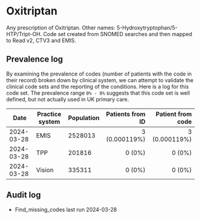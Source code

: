 # Oxitriptan

Any prescription of Oxitriptan. Other names: 5-Hydroxytryptophan/5-HTP/Tript-OH. Code set created from SNOMED searches and then mapped to Read v2, CTV3 and EMIS.

## Prevalence log

By examining the prevalence of codes (number of patients with the code in their record) broken down by clinical system, we can attempt to validate the clinical code sets and the reporting of the conditions. Here is a log for this code set. The prevalence range `0% - 0%` suggests that this code set is well defined, but not actually used in UK primary care.

| Date       | Practice system | Population | Patients from ID | Patient from code |
| ---------- | --------------- | ---------- | ---------------: | ----------------: |
| 2024-03-28 | EMIS            | 2528013    |    3 (0.000119%) |     3 (0.000119%) |
| 2024-03-28 | TPP             | 201816     |           0 (0%) |            0 (0%) |
| 2024-03-28 | Vision          | 335311     |           0 (0%) |            0 (0%) |

## Audit log

- Find_missing_codes last run 2024-03-28
